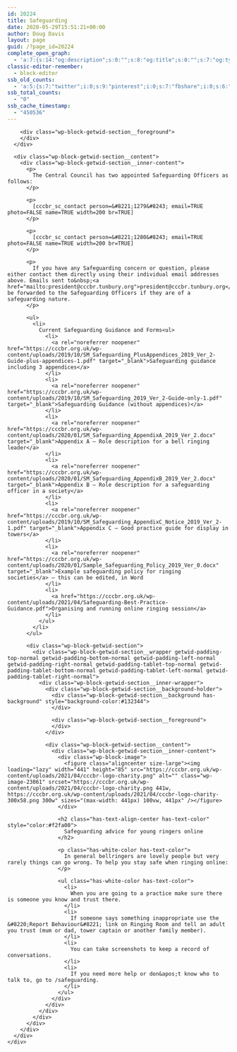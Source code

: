 ```yaml
---
id: 20224
title: Safeguarding
date: 2020-05-29T15:51:21+00:00
author: Doug Davis
layout: page
guid: /?page_id=20224
complete_open_graph:
  - 'a:7:{s:14:"og:description";s:0:"";s:8:"og:title";s:0:"";s:7:"og:type";s:0:"";s:12:"twitter:card";s:7:"summary";s:15:"twitter:creator";s:0:"";s:19:"twitter:description";s:0:"";s:8:"og:image";s:0:"";}'
classic-editor-remember:
  - block-editor
ssb_old_counts:
  - 'a:5:{s:7:"twitter";i:0;s:9:"pinterest";i:0;s:7:"fbshare";i:0;s:6:"reddit";i:0;s:6:"tumblr";N;}'
ssb_total_counts:
  - "0"
ssb_cache_timestamp:
  - "450536"
---
```

<div class="wp-block-getwid-section">
  <div class="wp-block-getwid-section__wrapper">
    <div class="wp-block-getwid-section__inner-wrapper">
      <div class="wp-block-getwid-section__background-holder">
        <div class="wp-block-getwid-section__background">
        </div>
        
        <div class="wp-block-getwid-section__foreground">
        </div>
      </div>
      
      <div class="wp-block-getwid-section__content">
        <div class="wp-block-getwid-section__inner-content">
          <p>
            The Central Council has two appointed Safeguarding Officers as follows:
          </p>
          
          <p>
            [cccbr_sc_contact person=&#8221;1279&#8243; email=TRUE photo=FALSE name=TRUE width=200 br=TRUE]
          </p>
          
          <p>
            [cccbr_sc_contact person=&#8221;1280&#8243; email=TRUE photo=FALSE name=TRUE width=200 br=TRUE]
          </p>
          
          <p>
            If you have any Safeguarding concern or question, please either contact them directly using their individual email addresses above. Emails sent to&nbsp;<a href="mailto:president@cccbr.tunbury.org">president@cccbr.tunbury.org</a>&nbsp;will be forwarded to the Safeguarding Officers if they are of a safeguarding nature.
          </p>
          
          <ul>
            <li>
              Current Safeguarding Guidance and Forms<ul>
                <li>
                  <a rel="noreferrer noopener" href="https://cccbr.org.uk/wp-content/uploads/2019/10/SM_Safeguarding_PlusAppendices_2019_Ver_2-Guide-plus-appendices-1.pdf" target="_blank">Safeguarding guidance including 3 appendices</a>
                </li>
                <li>
                  <a rel="noreferrer noopener" href="https://cccbr.org.uk/wp-content/uploads/2019/10/SM_Safeguarding_2019_Ver_2-Guide-only-1.pdf" target="_blank">Safeguarding Guidance (without appendices)</a>
                </li>
                <li>
                  <a rel="noreferrer noopener" href="https://cccbr.org.uk/wp-content/uploads/2020/01/SM_Safeguarding_AppendixA_2019_Ver_2.docx" target="_blank">Appendix A – Role description for a bell ringing leader</a>
                </li>
                <li>
                  <a rel="noreferrer noopener" href="https://cccbr.org.uk/wp-content/uploads/2020/01/SM_Safeguarding_AppendixB_2019_Ver_2.docx" target="_blank">Appendix B – Role description for a safeguarding officer in a society</a>
                </li>
                <li>
                  <a rel="noreferrer noopener" href="https://cccbr.org.uk/wp-content/uploads/2019/10/SM_Safeguarding_AppendixC_Notice_2019_Ver_2-1.pdf" target="_blank">Appendix C – Good practice guide for display in towers</a>
                </li>
                <li>
                  <a rel="noreferrer noopener" href="https://cccbr.org.uk/wp-content/uploads/2020/01/Sample_Safeguarding_Policy_2019_Ver_0.docx" target="_blank">Example safeguarding policy for ringing societies</a> – this can be edited, in Word
                </li>
                <li>
                  <a href="https://cccbr.org.uk/wp-content/uploads/2021/04/Safeguarding-Best-Practice-Guidance.pdf">Organising and running online ringing session</a>
                </li>
              </ul>
            </li>
          </ul>
          
          <div class="wp-block-getwid-section">
            <div class="wp-block-getwid-section__wrapper getwid-padding-top-normal getwid-padding-bottom-normal getwid-padding-left-normal getwid-padding-right-normal getwid-padding-tablet-top-normal getwid-padding-tablet-bottom-normal getwid-padding-tablet-left-normal getwid-padding-tablet-right-normal">
              <div class="wp-block-getwid-section__inner-wrapper">
                <div class="wp-block-getwid-section__background-holder">
                  <div class="wp-block-getwid-section__background has-background" style="background-color:#132344">
                  </div>
                  
                  <div class="wp-block-getwid-section__foreground">
                  </div>
                </div>
                
                <div class="wp-block-getwid-section__content">
                  <div class="wp-block-getwid-section__inner-content">
                    <div class="wp-block-image">
                      <figure class="aligncenter size-large"><img loading="lazy" width="441" height="85" src="https://cccbr.org.uk/wp-content/uploads/2021/04/cccbr-logo-charity.png" alt="" class="wp-image-23061" srcset="https://cccbr.org.uk/wp-content/uploads/2021/04/cccbr-logo-charity.png 441w, https://cccbr.org.uk/wp-content/uploads/2021/04/cccbr-logo-charity-300x58.png 300w" sizes="(max-width: 441px) 100vw, 441px" /></figure>
                    </div>
                    
                    <h2 class="has-text-align-center has-text-color" style="color:#f2fa00">
                      Safeguarding advice for young ringers online
                    </h2>
                    
                    <p class="has-white-color has-text-color">
                      In general bellringers are lovely people but very rarely things can go wrong. To help you stay safe when ringing online:
                    </p>
                    
                    <ul class="has-white-color has-text-color">
                      <li>
                        When you are going to a practice make sure there is someone you know and trust there.
                      </li>
                      <li>
                        If someone says something inappropriate use the &#8220;Report Behaviour&#8221; link on Ringing Room and tell an adult you trust (mum or dad, tower captain or another family member).
                      </li>
                      <li>
                        You can take screenshots to keep a record of conversations.
                      </li>
                      <li>
                        If you need more help or don&apos;t know who to talk to, go to /safeguarding.
                      </li>
                    </ul>
                  </div>
                </div>
              </div>
            </div>
          </div>
        </div>
      </div>
    </div>
  </div>
</div>
